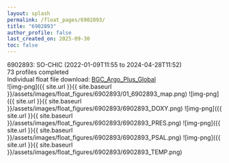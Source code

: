 ```yaml
---
layout: splash
permalink: /float_pages/6902893/
title: "6902893"
author_profile: false
last_created_on: 2025-09-30
toc: false
---
```

 
6902893: SO-CHIC (2022-01-09T11:55 to 2024-04-28T11:52)\
73 profiles completed\
Individual float file download: [BGC_Argo_Plus_Global](https://ftp.soest.hawaii.edu/bgc_argo_plus/Individual_Floats/outliers_removed/6902893_Sprof_processed.nc)\
![img-png]({{ site.url }}{{ site.baseurl }}/assets/images/float_figures/6902893/01_6902893_map.png)
![img-png]({{ site.url }}{{ site.baseurl }}/assets/images/float_figures/6902893/6902893_DOXY.png)
![img-png]({{ site.url }}{{ site.baseurl }}/assets/images/float_figures/6902893/6902893_PRES.png)
![img-png]({{ site.url }}{{ site.baseurl }}/assets/images/float_figures/6902893/6902893_PSAL.png)
![img-png]({{ site.url }}{{ site.baseurl }}/assets/images/float_figures/6902893/6902893_TEMP.png)
